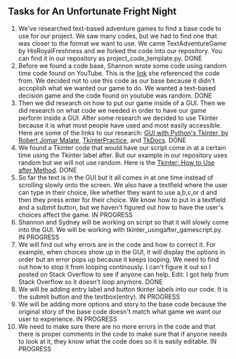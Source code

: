<h2>Tasks for An Unfortunate Fright Night</h2>

<ol>
<li>We've researched text-based adventure games to find a base code to use for our project. We saw many codes, but we had to find one that was closer to the format we want to use. We came TextAdventureGame by HisRoyalFreshness and we forked the code into our repository. You can find it in our repository as project_code_template.py. DONE</li>

<li>Before we found a code base, Shannon wrote some code using random time code found on YouTube.  This is the <a href="https://www.youtube.com/watch?v=miuHrP2O7Jw">link</a> she referenced the code from. We decided not to use this code as our base because it didn't accoplish what we wanted our game to do. We wanted a text-based decision game and the code found on youtube was random. DONE</li>
<li>Then we did research on how to put our game inside of a GUI. Then we did research on what code we needed in order to have our game perform inside a GUI. After some research we decided to use Tkinter because it is what most people have used and most easily accessible. Here are some of the links to our research: <a href="https://www.youtube.com/watch?v=JrWHyqonGj8">GUI with Python's Tkinter, by Robert Jomar Malate</a>, <a href="https://github.com/CSSE120StartingCode/TkinterPractice/tree/master/more_examples">TkinterPractice</a>, and <a href="https://tkdocs.com/tutorial/index.html">TkDocs</a>. DONE</li>
<li>We found a Tkinter code that would have our script come in at a certain time using the Tkinter label after. But our example in our repository uses random but we will not use random.  Here is the <a href="https://stackoverflow.com/questions/25753632/tkinter-how-to-use-after-method">Tkinter: How to Use after Method</a>. DONE</li>
<li>So far the text is in the GUI but it all comes in at one time instead of scrolling slowly onto the screen. We also have a textfield where the user can type in their choice, like whether they want to use a,b,c,or d and then they press enter for their choice. We know how to put in a textfield and a submit button, but we haven't figured out how to have the user's choices affect the game. IN PROGRESS</li>
  <li>Shannon and Sydney will be working on script so that it will slowly come into the GUI. We will be working with tkinter_usingafter_gamescript.py. IN PROGRESS</li> 
 <li>We will find out why errors are in the code and how to correct it. For example, when choices show up in the GUI, it will display the options in order but an error pops up because it keeps looping. We need to find out how to stop it from looping continously. I can't figure it out so I posted on Stack Overflow to see if anyone can help. Edit: I got help from Stack Overflow so it doesn't loop anymore. DONE</li>
<li>We will be adding entry label and button tkinter labels into our code. It is the submit button and the textbox(entry). IN PROGRESS </li>
<li>We will be adding more options and story to the base code because the original story of the base code doesn't match what game we want our user to experience. IN PROGRESS</li>
<li>We need to make sure there are no more errors in the code and that there is proper comments in the code to make sure that if anyone needs to look at it, they know what the code does so it is easily editable. IN PROGRESS</li>
